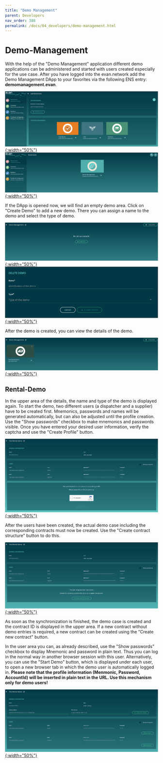 ```yaml
---
title: "Demo Management"
parent: Developers
nav_order: 388
permalink: /docs/04_developers/demo-management.html
---
```


# Demo-Management

With the help of the "Demo Management" application different demo applications can be administered and started with users created especially for the use case. After you have logged into the evan.network add the Demo Management DApp to your favorites via the following ENS entry: **demomanagement.evan**.

[![Finished](/dapps/dapps/demo-management/1.ens-address.png){:width="50%"}](/dapps/dapps/demo-management/1.ens-address.png)
[![Finished](/dapps/dapps/demo-management/2.favorites.png){:width="50%"}](/dapps/dapps/demo-management/2.favorites.png)


If the DApp is opened now, we will find an empty demo area. Click on "Create Demo" to add a new demo. There you can assign a name to the demo and select the type of demo.

[![Finished](/dapps/dapps/demo-management/3.empty.png){:width="50%"}](/dapps/dapps/demo-management/3.empty.png)
[![Finished](/dapps/dapps/demo-management/4.create-demo.png){:width="50%"}](/dapps/dapps/demo-management/4.create-demo.png)

After the demo is created, you can view the details of the demo.

[![Finished](/dapps/dapps/demo-management/5.overview.png){:width="50%"}](/dapps/dapps/demo-management/5.overview.png)

## Rental-Demo

In the upper area of the details, the name and type of the demo is displayed again. To start the demo, two different users (a dispatcher and a supplier) have to be created first. Mnemonics, passwords and names will be generated automatically, but can also be adjusted until the profile creation. Use the "Show passwords" checkbox to make mnemonics and passwords visible. Once you have entered your desired user information, verify the captcha and use the "Create Profile" button.

[![Finished](/dapps/dapps/demo-management/6.rental-users-create.png){:width="50%"}](/dapps/dapps/demo-management/6.rental-users-create.png)

After the users have been created, the actual demo case including the corresponding contracts must now be created. Use the "Create contract structure" button to do this.

[![Finished](/dapps/dapps/demo-management/7.rental-create-contracts.png){:width="50%"}](/dapps/dapps/demo-management/7.rental-create-contracts.png)

As soon as the synchronization is finished, the demo case is created and the contract ID is displayed in the upper area. If a new contract without demo entries is required, a new contract can be created using the "Create new contract" button.

In the user area you can, as already described, use the "Show passwords" checkbox to display Mnemonic and password in plain text. Thus you can log in the normal way in another browser session with this user. Alternatively, you can use the "Start Demo" button, which is displayed under each user, to open a new browser tab in which the demo user is automatically logged in. **Please note that the profile information (Menmonic, Password, AccountId) will be inserted in plain text in the URL. Use this mechanism only for demo users!**

[![Finished](/dapps/dapps/demo-management/8.rental-finished.png){:width="50%"}](/dapps/dapps/demo-management/8.rental-finished.png)
